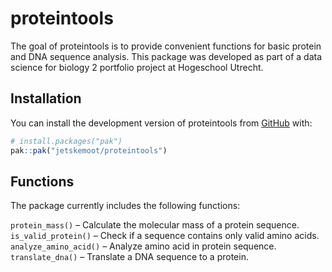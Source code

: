 
<!-- README.md is generated from README.Rmd. Please edit that file -->

# proteintools

<!-- badges: start -->

<!-- badges: end -->

The goal of proteintools is to provide convenient functions for basic
protein and DNA sequence analysis. This package was developed as part of
a data science for biology 2 portfolio project at Hogeschool Utrecht.

## Installation

You can install the development version of proteintools from
[GitHub](https://github.com/) with:

``` r
# install.packages("pak")
pak::pak("jetskemoot/proteintools")
```

## Functions

The package currently includes the following functions:

`protein_mass()` – Calculate the molecular mass of a protein sequence.
`is_valid_protein()` – Check if a sequence contains only valid amino
acids. `analyze_amino_acid()` – Analyze amino acid in protein sequence.
`translate_dna()` – Translate a DNA sequence to a protein.
